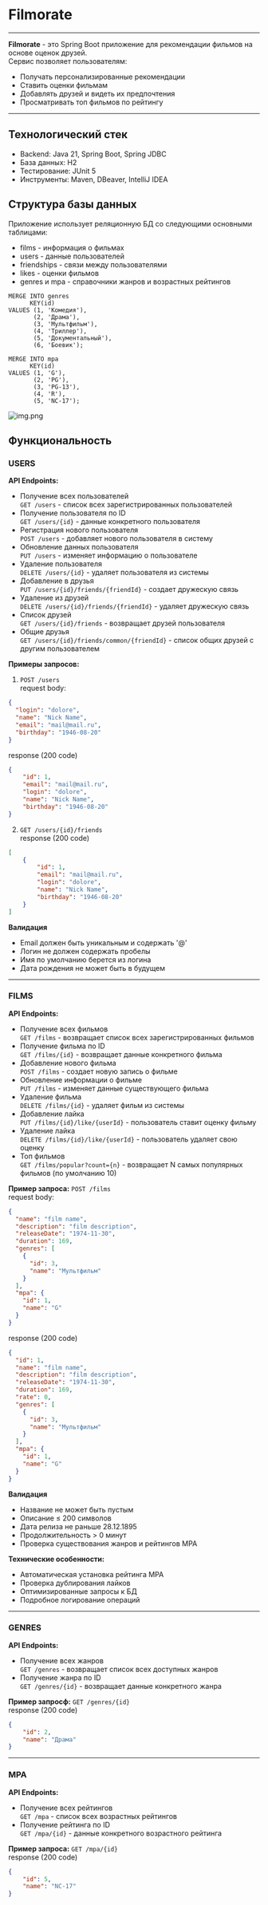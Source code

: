 # Filmorate

---
**Filmorate** - это Spring Boot приложение для рекомендации фильмов на основе оценок друзей.\
Сервис позволяет пользователям:

* Получать персонализированные рекомендации
* Ставить оценки фильмам
* Добавлять друзей и видеть их предпочтения
* Просматривать топ фильмов по рейтингу
---
## Технологический стек

* Backend: Java 21, Spring Boot, Spring JDBC
* База данных: H2
* Тестирование: JUnit 5
* Инструменты: Maven, DBeaver, IntelliJ IDEA

## Структура базы данных

Приложение использует реляционную БД со следующими основными таблицами:

* films - информация о фильмах
* users - данные пользователей
* friendships - связи между пользователями
* likes - оценки фильмов
* genres и mpa - справочники жанров и возрастных рейтингов

```postgres-sql-sql
MERGE INTO genres
      KEY(id)
VALUES (1, 'Комедия'),
       (2, 'Драма'),
       (3, 'Мультфильм'),
       (4, 'Триллер'),
       (5, 'Документальный'),
       (6, 'Боевик');
       
MERGE INTO mpa
      KEY(id)
VALUES (1, 'G'),
       (2, 'PG'),
       (3, 'PG-13'),
       (4, 'R'),
       (5, 'NC-17');
```

![img.png](img.png)

## Функциональность
### USERS
**API Endpoints:**
* Получение всех пользователей\
  `GET /users` - список всех зарегистрированных пользователей
* Получение пользователя по ID\
  `GET /users/{id}` - данные конкретного пользователя
* Регистрация нового пользователя\
  `POST /users` - добавляет нового пользователя в систему
* Обновление данных пользователя\
  `PUT /users` - изменяет информацию о пользователе
* Удаление пользователя\
  `DELETE /users/{id}` - удаляет пользователя из системы
* Добавление в друзья\
  `PUT /users/{id}/friends/{friendId}` - создает дружескую связь
* Удаление из друзей\
  `DELETE /users/{id}/friends/{friendId}` - удаляет дружескую связь
* Список друзей\
  `GET /users/{id}/friends` - возвращает друзей пользователя
* Общие друзья\
  `GET /users/{id}/friends/common/{friendId}` - список общих друзей с другим пользователем

**Примеры запросов:**
1. `POST /users`\
request body:
```json
{
  "login": "dolore",
  "name": "Nick Name",
  "email": "mail@mail.ru",
  "birthday": "1946-08-20"
}
```
response (200 code)
```json
{
    "id": 1,
    "email": "mail@mail.ru",
    "login": "dolore",
    "name": "Nick Name",
    "birthday": "1946-08-20"
}
```
2. `GET /users/{id}/friends`\
response (200 code)
```json
[
    {
        "id": 1,
        "email": "mail@mail.ru",
        "login": "dolore",
        "name": "Nick Name",
        "birthday": "1946-08-20"
    }
]
```

**Валидация**
* Email должен быть уникальным и содержать '@'
* Логин не должен содержать пробелы
* Имя по умолчанию берется из логина
* Дата рождения не может быть в будущем
---
### FILMS
**API Endpoints:**
* Получение всех фильмов\
  `GET /films` - возвращает список всех зарегистрированных фильмов
* Получение фильма по ID\
  `GET /films/{id}` - возвращает данные конкретного фильма
* Добавление нового фильма\
  `POST /films` - создает новую запись о фильме
* Обновление информации о фильме\
  `PUT /films` - изменяет данные существующего фильма
* Удаление фильма\
  `DELETE /films/{id}` - удаляет фильм из системы
* Добавление лайка\
  `PUT /films/{id}/like/{userId}` - пользователь ставит оценку фильму
* Удаление лайка\
  `DELETE /films/{id}/like/{userId}` - пользователь удаляет свою оценку
* Топ фильмов\
  `GET /films/popular?count={n}` - возвращает N самых популярных фильмов (по умолчанию 10)

**Пример запроса:**
`POST /films`\
   request body:
```json
{
  "name": "film name",
  "description": "film description",
  "releaseDate": "1974-11-30",
  "duration": 169,
  "genres": [
    {
      "id": 3,
      "name": "Мультфильм"
    }
  ],
  "mpa": {
    "id": 1,
    "name": "G"
  }
}
```
response (200 code)
```json
{
  "id": 1,
  "name": "film name",
  "description": "film description",
  "releaseDate": "1974-11-30",
  "duration": 169,
  "rate": 0,
  "genres": [
    {
      "id": 3,
      "name": "Мультфильм"
    }
  ],
  "mpa": {
    "id": 1,
    "name": "G"
  }
}
```

**Валидация**
* Название не может быть пустым
* Описание ≤ 200 символов
* Дата релиза не раньше 28.12.1895
* Продолжительность > 0 минут
* Проверка существования жанров и рейтингов MPA

**Технические особенности:**
* Автоматическая установка рейтинга MPA
* Проверка дублирования лайков
* Оптимизированные запросы к БД
* Подробное логирование операций
---
### GENRES
**API Endpoints:**
* Получение всех жанров\
  `GET /genres` - возвращает список всех доступных жанров
* Получение жанра по ID\
  `GET /genres/{id}` - возвращает данные конкретного жанра

**Пример запросф:**
`GET /genres/{id}`\
response (200 code)
```json
{
    "id": 2,
    "name": "Драма"
}
```
---
### MPA
**API Endpoints:**
* Получение всех рейтингов\
  `GET /mpa` - список всех возрастных рейтингов
* Получение рейтинга по ID\
  `GET /mpa/{id}` - данные конкретного возрастного рейтинга

**Пример запроса:**
`GET /mpa/{id}`\
response (200 code)
```json
{
    "id": 5,
    "name": "NC-17"
}
```